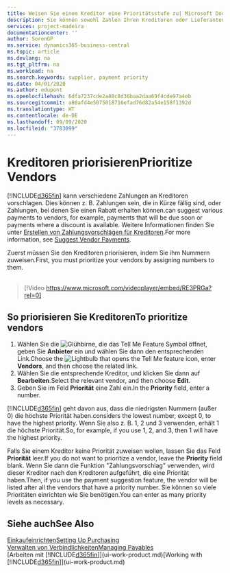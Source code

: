 ```yaml
---
title: Weisen Sie einem Kreditor eine Prioritätsstufe zu| Microsoft Docs
description: Sie können sowohl Zahlen Ihren Kreditoren oder Lieferanten zuweisen, um sie zu priorisieren und Zahlungsvorschläge in  Business Central zu erleichtern.
services: project-madeira
documentationcenter: ''
author: SorenGP
ms.service: dynamics365-business-central
ms.topic: article
ms.devlang: na
ms.tgt_pltfrm: na
ms.workload: na
ms.search.keywords: supplier, payment priority
ms.date: 04/01/2020
ms.author: edupont
ms.openlocfilehash: 6dfa7237cde2a88c8d36baa2daa69f4cde97a4eb
ms.sourcegitcommit: a80afd4e5075018716efad76d82a54e158f1392d
ms.translationtype: HT
ms.contentlocale: de-DE
ms.lasthandoff: 09/09/2020
ms.locfileid: "3783099"
---
```

# <a name="prioritize-vendors"></a><span data-ttu-id="fb971-103">Kreditoren priorisieren</span><span class="sxs-lookup"><span data-stu-id="fb971-103">Prioritize Vendors</span></span>
[!INCLUDE[d365fin](includes/d365fin_md.md)] <span data-ttu-id="fb971-104">kann verschiedene Zahlungen an Kreditoren vorschlagen. Dies können z. B. Zahlungen sein, die in Kürze fällig sind, oder Zahlungen, bei denen Sie einen Rabatt erhalten können.</span><span class="sxs-lookup"><span data-stu-id="fb971-104">can suggest various payments to vendors, for example, payments that will be due soon or payments where a discount is available.</span></span> <span data-ttu-id="fb971-105">Weitere Informationen finden Sie unter [Erstellen von Zahlungsvorschlägen für Kreditoren](payables-how-suggest-vendor-payments.md).</span><span class="sxs-lookup"><span data-stu-id="fb971-105">For more information, see [Suggest Vendor Payments](payables-how-suggest-vendor-payments.md).</span></span>

<span data-ttu-id="fb971-106">Zuerst müssen Sie den Kreditoren priorisieren, indem Sie ihm Nummern zuweisen.</span><span class="sxs-lookup"><span data-stu-id="fb971-106">First, you must prioritize your vendors by assigning numbers to them.</span></span>
<br><br>
> [!Video https://www.microsoft.com/videoplayer/embed/RE3PRGa?rel=0]

## <a name="to-prioritize-vendors"></a><span data-ttu-id="fb971-107">So priorisieren Sie Kreditoren</span><span class="sxs-lookup"><span data-stu-id="fb971-107">To prioritize vendors</span></span>
1. <span data-ttu-id="fb971-108">Wählen Sie die ![Glühbirne, die das Tell Me Feature](media/ui-search/search_small.png "Was möchten Sie tun?") Symbol öffnet, geben Sie **Anbieter** ein und wählen Sie dann den entsprechenden Link.</span><span class="sxs-lookup"><span data-stu-id="fb971-108">Choose the ![Lightbulb that opens the Tell Me feature](media/ui-search/search_small.png "Tell me what you want to do") icon, enter **Vendors**, and then choose the related link.</span></span>
2. <span data-ttu-id="fb971-109">Wählen Sie die entsprechende Kreditor, und klicken Sie dann auf **Bearbeiten**.</span><span class="sxs-lookup"><span data-stu-id="fb971-109">Select the relevant vendor, and then choose **Edit**.</span></span>
3. <span data-ttu-id="fb971-110">Geben Sie im Feld **Priorität** eine Zahl ein.</span><span class="sxs-lookup"><span data-stu-id="fb971-110">In the **Priority** field, enter a number.</span></span>

[!INCLUDE[d365fin](includes/d365fin_md.md)] <span data-ttu-id="fb971-111">geht davon aus, dass die niedrigsten Nummern (außer 0) die höchste Priorität haben.</span><span class="sxs-lookup"><span data-stu-id="fb971-111">considers the lowest number, except 0, to have the highest priority.</span></span> <span data-ttu-id="fb971-112">Wenn Sie also z. B. 1, 2 und 3 verwenden, erhält 1 die höchste Priorität.</span><span class="sxs-lookup"><span data-stu-id="fb971-112">So, for example, if you use 1, 2, and 3, then 1 will have the highest priority.</span></span>

<span data-ttu-id="fb971-113">Falls Sie einem Kreditor keine Priorität zuweisen wollen, lassen Sie das Feld **Priorität** leer.</span><span class="sxs-lookup"><span data-stu-id="fb971-113">If you do not want to prioritize a vendor, leave the **Priority** field blank.</span></span> <span data-ttu-id="fb971-114">Wenn Sie dann die Funktion "Zahlungsvorschlag" verwenden, wird dieser Kreditor nach den Kreditoren aufgeführt, die eine Priorität haben.</span><span class="sxs-lookup"><span data-stu-id="fb971-114">Then, if you use the payment suggestion feature, the vendor will be listed after all the vendors that have a priority number.</span></span> <span data-ttu-id="fb971-115">Sie können so viele Prioritäten einrichten wie Sie benötigen.</span><span class="sxs-lookup"><span data-stu-id="fb971-115">You can enter as many priority levels as necessary.</span></span>

## <a name="see-also"></a><span data-ttu-id="fb971-116">Siehe auch</span><span class="sxs-lookup"><span data-stu-id="fb971-116">See Also</span></span>
[<span data-ttu-id="fb971-117">Einkaufeinrichten</span><span class="sxs-lookup"><span data-stu-id="fb971-117">Setting Up Purchasing</span></span>](purchasing-setup-purchasing.md)  
[<span data-ttu-id="fb971-118">Verwalten von Verbindlichkeiten</span><span class="sxs-lookup"><span data-stu-id="fb971-118">Managing Payables</span></span>](payables-manage-payables.md)  
<span data-ttu-id="fb971-119">[Arbeiten mit [!INCLUDE[d365fin](includes/d365fin_md.md)]](ui-work-product.md)</span><span class="sxs-lookup"><span data-stu-id="fb971-119">[Working with [!INCLUDE[d365fin](includes/d365fin_md.md)]](ui-work-product.md)</span></span>
